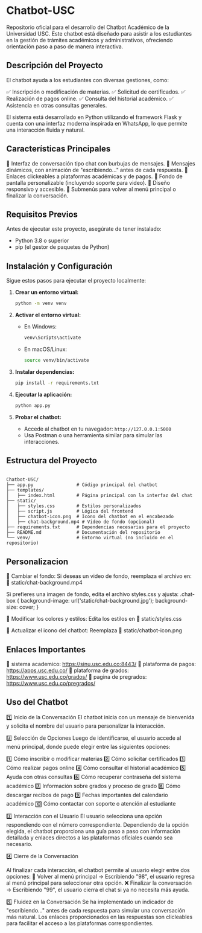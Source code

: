 # Chatbot-USC

Repositorio oficial para el desarrollo del Chatbot Académico de la Universidad USC. Este chatbot está diseñado para asistir a los estudiantes en la gestión de trámites académicos y administrativos, ofreciendo orientación paso a paso de manera interactiva.

## **Descripción del Proyecto**
El chatbot ayuda a los estudiantes con diversas gestiones, como:

✅ Inscripción o modificación de materias.
✅ Solicitud de certificados.
✅ Realización de pagos online.
✅ Consulta del historial académico.
✅ Asistencia en otras consultas generales.

El sistema está desarrollado en Python utilizando el framework Flask y cuenta con una interfaz moderna inspirada en WhatsApp, lo que permite una interacción fluida y natural.

## **Características Principales**
🔹 Interfaz de conversación tipo chat con burbujas de mensajes.
🔹 Mensajes dinámicos, con animación de "escribiendo..." antes de cada respuesta.
🔹 Enlaces clickeables a plataformas académicas y de pagos.
🔹 Fondo de pantalla personalizable (incluyendo soporte para video).
🔹 Diseño responsivo y accesible.
🔹 Submenús para volver al menú principal o finalizar la conversación.

## **Requisitos Previos**
Antes de ejecutar este proyecto, asegúrate de tener instalado:

- Python 3.8 o superior
- pip (el gestor de paquetes de Python)

## **Instalación y Configuración**
Sigue estos pasos para ejecutar el proyecto localmente:

1. **Crear un entorno virtual:**
   ```bash
   python -m venv venv
   ```

2. **Activar el entorno virtual:**
   - En Windows:
     ```bash
     venv\Scripts\activate
     ```
   - En macOS/Linux:
     ```bash
     source venv/bin/activate
     ```

3. **Instalar dependencias:**
   ```bash
   pip install -r requirements.txt
   ```

4. **Ejecutar la aplicación:**
   ```bash
   python app.py
   ```

5. **Probar el chatbot:**
   - Accede al chatbot en tu navegador: `http://127.0.0.1:5000`
   - Usa Postman o una herramienta similar para simular las interacciones.

## **Estructura del Proyecto**
```plaintext

Chatbot-USC/
├── app.py                # Código principal del chatbot
├── templates/
│   ├── index.html        # Página principal con la interfaz del chat
├── static/
│   ├── styles.css        # Estilos personalizados
│   ├── script.js         # Lógica del frontend
│   ├── chatbot-icon.png  # Icono del chatbot en el encabezado
│   ├── chat-background.mp4 # Video de fondo (opcional)
├── requirements.txt      # Dependencias necesarias para el proyecto
├── README.md             # Documentación del repositorio
└── venv/                 # Entorno virtual (no incluido en el repositorio)

```
## **Personalizacion**
🔹 Cambiar el fondo:
Si deseas un video de fondo, reemplaza el archivo en:
📁 static/chat-background.mp4

Si prefieres una imagen de fondo, edita el archivo styles.css y ajusta:
.chat-box {
    background-image: url('static/chat-background.jpg');
    background-size: cover;
}

🔹 Modificar los colores y estilos:
Edita los estilos en 📁 static/styles.css

🔹 Actualizar el icono del chatbot:
Reemplaza 📁 static/chatbot-icon.png

## **Enlaces Importantes**
🔹 sistema academico: https://sinu.usc.edu.co:8443/
🔹 plataforma de pagos: https://apps.usc.edu.co/
🔹 plataforma de grados: https://www.usc.edu.co/grados/
🔹 pagina de pregrados: https://www.usc.edu.co/pregrados/

## **Uso del Chatbot**
1️⃣ Inicio de la Conversación
El chatbot inicia con un mensaje de bienvenida y solicita el nombre del usuario para personalizar la interacción.

2️⃣ Selección de Opciones
Luego de identificarse, el usuario accede al menú principal, donde puede elegir entre las siguientes opciones:

1️⃣ Cómo inscribir o modificar materias
2️⃣ Cómo solicitar certificados
3️⃣ Cómo realizar pagos online
4️⃣ Cómo consultar el historial académico
5️⃣ Ayuda con otras consultas
6️⃣ Cómo recuperar contraseña del sistema académico
7️⃣ Información sobre grados y proceso de grado
8️⃣ Cómo descargar recibos de pago
9️⃣ Fechas importantes del calendario académico
🔟 Cómo contactar con soporte o atención al estudiante

3️⃣ Interacción con el Usuario
El usuario selecciona una opción respondiendo con el número correspondiente.
Dependiendo de la opción elegida, el chatbot proporciona una guía paso a paso con información detallada y enlaces directos a las plataformas oficiales cuando sea necesario.

4️⃣ Cierre de la Conversación

Al finalizar cada interacción, el chatbot permite al usuario elegir entre dos opciones:
🔄 Volver al menú principal → Escribiendo "98", el usuario regresa al menú principal para seleccionar otra opción.
❌ Finalizar la conversación → Escribiendo "99", el usuario cierra el chat si ya no necesita más ayuda.

5️⃣ Fluidez en la Conversación
Se ha implementado un indicador de "escribiendo..." antes de cada respuesta para simular una conversación más natural.
Los enlaces proporcionados en las respuestas son clicleables para facilitar el acceso a las plataformas correspondientes.

